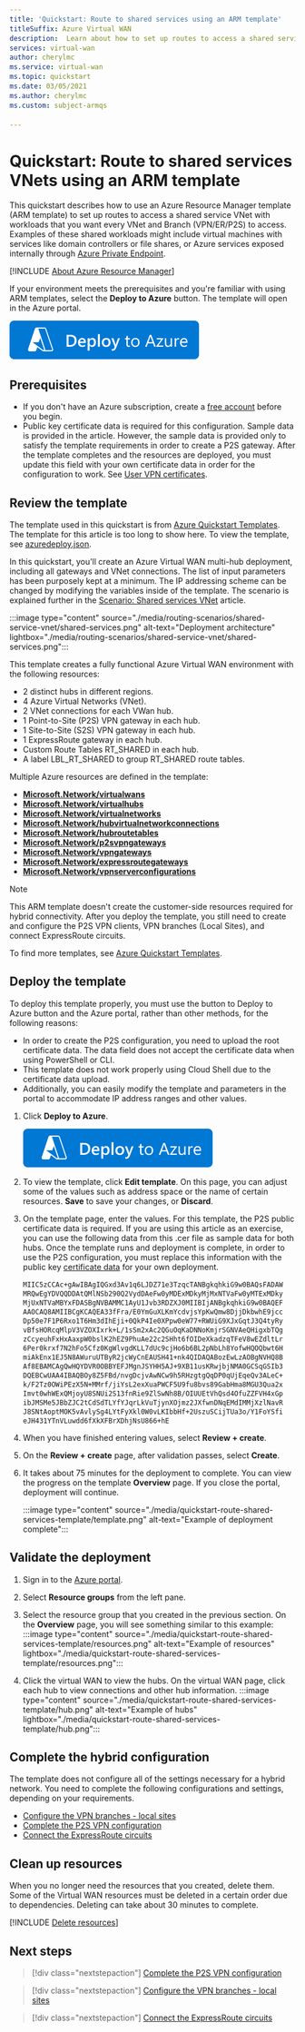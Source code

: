 ```yaml
---
title: 'Quickstart: Route to shared services using an ARM template'
titleSuffix: Azure Virtual WAN
description:  Learn about how to set up routes to access a shared service VNet with a workload that you want every VNet and Branch to access using an Azure Resource Manager template (ARM template).
services: virtual-wan
author: cherylmc
ms.service: virtual-wan
ms.topic: quickstart
ms.date: 03/05/2021
ms.author: cherylmc
ms.custom: subject-armqs

---
```


# Quickstart: Route to shared services VNets using an ARM template

This quickstart describes how to use an Azure Resource Manager template (ARM template) to set up routes to access a shared service VNet with workloads that you want every VNet and Branch (VPN/ER/P2S) to access. Examples of these shared workloads might include virtual machines with services like domain controllers or file shares, or Azure services exposed internally through [Azure Private Endpoint](../private-link/private-endpoint-overview.md).

[!INCLUDE [About Azure Resource Manager](../../includes/resource-manager-quickstart-introduction.md)]

If your environment meets the prerequisites and you're familiar with using ARM templates, select the **Deploy to Azure** button. The template will open in the Azure portal.

[![Deploy to Azure](../media/template-deployments/deploy-to-azure.svg)](https://portal.azure.com/#create/Microsoft.Template/uri/https%3a%2f%2fraw.githubusercontent.com%2fAzure%2fazure-quickstart-templates%2fmaster%2fquickstarts%2fmicrosoft.network%2fvirtual-wan-with-route-tables%2fazuredeploy.json)

## Prerequisites

* If you don't have an Azure subscription, create a [free account](https://azure.microsoft.com/free/?WT.mc_id=A261C142F) before you begin.
* Public key certificate data is required for this configuration. Sample data is provided in the article. However, the sample data is provided only to satisfy the template requirements in order to create a P2S gateway. After the template completes and the resources are deployed, you must update this field with your own certificate data in order for the configuration to work. See [User VPN certificates](certificates-point-to-site.md#cer).

## <a name="review"></a>Review the template

The template used in this quickstart is from [Azure Quickstart Templates](https://azure.microsoft.com/resources/templates/virtual-wan-with-route-tables). The template for this article is too long to show here. To view the template, see [azuredeploy.json](https://github.com/Azure/azure-quickstart-templates/blob/master/quickstarts/microsoft.network/virtual-wan-with-route-tables/azuredeploy.json).

In this quickstart, you'll create an Azure Virtual WAN multi-hub deployment, including all gateways and VNet connections. The list of input parameters has been purposely kept at a minimum. The IP addressing scheme can be changed by modifying the variables inside of the template. The scenario is explained further in the [Scenario: Shared services VNet](scenario-shared-services-vnet.md) article.

:::image type="content" source="./media/routing-scenarios/shared-service-vnet/shared-services.png" alt-text="Deployment architecture" lightbox="./media/routing-scenarios/shared-service-vnet/shared-services.png":::

This template creates a fully functional Azure Virtual WAN environment with the following resources:

* 2 distinct hubs in different regions.
* 4 Azure Virtual Networks (VNet).
* 2 VNet connections for each VWan hub.
* 1 Point-to-Site (P2S) VPN gateway in each hub.
* 1 Site-to-Site (S2S) VPN gateway in each hub.
* 1 ExpressRoute gateway in each hub.
* Custom Route Tables RT_SHARED in each hub.
* A label LBL_RT_SHARED to group RT_SHARED route tables.

Multiple Azure resources are defined in the template:

* [**Microsoft.Network/virtualwans**](/azure/templates/microsoft.network/virtualwans)
* [**Microsoft.Network/virtualhubs**](/azure/templates/microsoft.network/virtualhubs)
* [**Microsoft.Network/virtualnetworks**](/azure/templates/microsoft.network/virtualnetworks)
* [**Microsoft.Network/hubvirtualnetworkconnections**](/azure/templates/microsoft.network/virtualhubs/hubvirtualnetworkconnections)
* [**Microsoft.Network/hubroutetables**](/azure/templates/microsoft.network/virtualhubs/hubRouteTables)
* [**Microsoft.Network/p2svpngateways**](/azure/templates/microsoft.network/p2svpngateways)
* [**Microsoft.Network/vpngateways**](/azure/templates/microsoft.network/vpngateways)
* [**Microsoft.Network/expressroutegateways**](/azure/templates/microsoft.network/expressroutegateways)
* [**Microsoft.Network/vpnserverconfigurations**](/azure/templates/microsoft.network/vpnServerConfigurations)

>[!NOTE]
> This ARM template doesn't create the customer-side resources required for hybrid connectivity. After you deploy the template, you still need to create and configure the P2S VPN clients, VPN branches (Local Sites), and connect ExpressRoute circuits.
>

To find more templates, see [Azure Quickstart Templates](https://azure.microsoft.com/resources/templates/?resourceType=Microsoft.Network&pageNumber=1&sort=Popular).

## <a name="deploy"></a>Deploy the template

To deploy this template properly, you must use the button to Deploy to Azure button and the Azure portal, rather than other methods, for the following reasons:

* In order to create the P2S configuration, you need to upload the root certificate data. The data field does not accept the certificate data when using PowerShell or CLI.
* This template does not work properly using Cloud Shell due to the certificate data upload.
* Additionally, you can easily modify the template and parameters in the portal to accommodate IP address ranges and other values.

1. Click **Deploy to Azure**.

   [![Deploy to Azure](../media/template-deployments/deploy-to-azure.svg)](https://portal.azure.com/#create/Microsoft.Template/uri/https%3a%2f%2fraw.githubusercontent.com%2fAzure%2fazure-quickstart-templates%2fmaster%2fquickstarts%2fmicrosoft.network%2fvirtual-wan-with-route-tables%2fazuredeploy.json)
1. To view the template, click **Edit template**. On this page, you can adjust some of the values such as address space or the name of certain resources. **Save** to save your changes, or **Discard**.
1. On the template page, enter the values. For this template, the P2S public certificate data is required. If you are using this article as an exercise, you can use the following data from this .cer file as sample data for both hubs. Once the template runs and deployment is complete, in order to use the P2S configuration, you must replace this information with the public key [certificate data](certificates-point-to-site.md#cer) for your own deployment.

   ```certificate-data
   MIIC5zCCAc+gAwIBAgIQGxd3Av1q6LJDZ71e3TzqcTANBgkqhkiG9w0BAQsFADAW
   MRQwEgYDVQQDDAtQMlNSb290Q2VydDAeFw0yMDExMDkyMjMxNTVaFw0yMTExMDky
   MjUxNTVaMBYxFDASBgNVBAMMC1AyU1Jvb3RDZXJ0MIIBIjANBgkqhkiG9w0BAQEF
   AAOCAQ8AMIIBCgKCAQEA33fFra/E0YmGuXLKmYcdvjsYpKwQmw8DjjDkbwhE9jcc
   Dp50e7F1P6Rxo1T6Hm3dIhEji+0QkP4Ie0XPpw0eW77+RWUiG9XJxGqtJ3Q4tyRy
   vBfsHORcqMlpV3VZOXIxrk+L/1sSm2xAc2QGuOqKaDNNoKmjrSGNVAeQHigxbTQg
   zCcyeuhFxHxAaxpW0bslK2hEZ9PhuAe22c2SHht6fOIDeXkadzqTFeV8wEZdltLr
   6Per0krxf7N2hFo5Cfz0KgWlvgdKLL7dUc9cjHo6b6BL2pNbLh8YofwHQOQbwt6H
   miAkEnx1EJ5N8AWuruUTByR2jcWyCnEAUSH41+nk4QIDAQABozEwLzAOBgNVHQ8B
   Af8EBAMCAgQwHQYDVR0OBBYEFJMgnJSYHH5AJ+9XB11usKRwjbjNMA0GCSqGSIb3
   DQEBCwUAA4IBAQBOy8Z5FBd/nvgDcjvAwNCw9h5RHzgtgQqDP0qUjEqeQv3ALeC+
   k/F2Tz0OWiPEzX5N+MMrf/jiYsL2exXuaPWCF5U9fu8bvs89GabHma8MGU3Qua2x
   Imvt0whWExQMjoyU8SNUi2S13fnRie9ZlSwNh8B/OIUUEtVhQsd4OfuZZFVH4xGp
   ibJMSMe5JBbZJC2tCdSdTLYfYJqrLkVuTjynXOjmz2JXfwnDNqEMdIMMjXzlNavR
   J8SNtAoptMOK5vAvlySg4LYtFyXkl0W0vLKIbbHf+2UszuSCijTUa3o/Y1FoYSfi
   eJH431YTnVLuwdd6fXkXFBrXDhjNsU866+hE
   ```

1. When you have finished entering values, select **Review + create**.
1. On the **Review + create** page, after validation passes, select **Create**.
1. It takes about 75 minutes for the deployment to complete. You can view the progress on the template **Overview** page. If you close the portal, deployment will continue.

   :::image type="content" source="./media/quickstart-route-shared-services-template/template.png" alt-text="Example of deployment complete":::

## <a name="validate"></a>Validate the deployment

1. Sign in to the [Azure portal](https://portal.azure.com).
1. Select **Resource groups** from the left pane.
1. Select the resource group that you created in the previous section. On the **Overview** page, you will see something similar to this example:
   :::image type="content" source="./media/quickstart-route-shared-services-template/resources.png" alt-text="Example of resources" lightbox="./media/quickstart-route-shared-services-template/resources.png":::

1. Click the virtual WAN to view the hubs. On the virtual WAN page, click each hub to view connections and other hub information.
   :::image type="content" source="./media/quickstart-route-shared-services-template/hub.png" alt-text="Example of hubs" lightbox="./media/quickstart-route-shared-services-template/hub.png":::

## <a name="complete"></a>Complete the hybrid configuration

The template does not configure all of the settings necessary for a hybrid network. You need to complete the following configurations and settings, depending on your requirements.

* [Configure the VPN branches - local sites](virtual-wan-site-to-site-portal.md#site)
* [Complete the P2S VPN configuration](virtual-wan-point-to-site-portal.md)
* [Connect the ExpressRoute circuits](virtual-wan-expressroute-portal.md)

## Clean up resources

When you no longer need the resources that you created, delete them. Some of the Virtual WAN resources must be deleted in a certain order due to dependencies. Deleting can take about 30 minutes to complete.

[!INCLUDE [Delete resources](../../includes/virtual-wan-resource-cleanup.md)]

## Next steps

> [!div class="nextstepaction"]
> [Complete the P2S VPN configuration](virtual-wan-point-to-site-portal.md)

> [!div class="nextstepaction"]
> [Configure the VPN branches - local sites](virtual-wan-site-to-site-portal.md#site)

> [!div class="nextstepaction"]
> [Connect the ExpressRoute circuits](virtual-wan-expressroute-portal.md)
